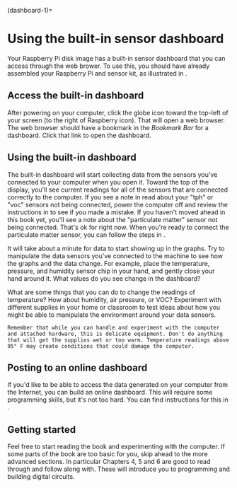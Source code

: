(dashboard-1)=
# Using the built-in sensor dashboard

Your Raspberry Pi disk image has a built-in sensor dashboard that you can access through the web brower.
To use this, you should have already assembled your Raspberry Pi and sensor kit, as illustrated in [](kit-assembly).

## Access the built-in dashboard

After powering on your computer, click the globe icon toward the top-left of your screen (to the right of Raspberry icon).
That will open a web browser.
The web browser should have a bookmark in the _Bookmark Bar_ for a dashboard.
Click that link to open the dashboard.

## Using the built-in dashboard

The built-in dashboard will start collecting data from the sensors you've connected to your computer when you open it.
Toward the top of the display, you'll see current readings for all of the sensors that are connected correctly to the computer.
If you see a note in read about your "tph" or "voc" sensors not being connected, power the computer off and review the instructions in [](kit-assembly) to see if you made a mistake.
If you haven't moved ahead in this book yet, you'll see a note about the "particulate matter" sensor not being connected.
That's ok for right now.
When you're ready to connect the particulate matter sensor, you can follow the steps in [](pm-1).

It will take about a minute for data to start showing up in the graphs.
Try to manipulate the data sensors you've connected to the machine to see how the graphs and the data change.
For example, place the temperature, pressure, and humidity sensor chip in your hand, and gently close your hand around it.
What values do you see change in the dashboard?

What are some things that you can do to change the readings of temperature?
How about humidity, air pressure, or VOC?
Experiment with different supplies in your home or classroom to test ideas about how you might be able to manipulate the environment around your data sensors.

```{warning}
Remember that while you can handle and experiment with the computer and attached hardware, this is delicate equipment. Don't do anything that will get the supplies wet or too warm. Temperature readings above 95° F may create conditions that could damage the computer.
```

## Posting to an online dashboard
If you'd like to be able to access the data generated on your computer from the Internet, you can build an online dashboard.
This will require some programming skills, but it's not too hard.
You can find instructions for this in [](online-dashboard).

## Getting started

Feel free to start reading the book and experimenting with the computer.
If some parts of the book are too basic for you, skip ahead to the more advanced sections.
In particular Chapters 4, 5 and 6 are good to read through and follow along with.
These will introduce you to programming and building digital circuits.